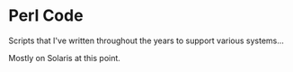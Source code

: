 <h1>Perl Code</h1>

Scripts that I've written throughout the years to support various systems... 

Mostly on Solaris at this point.
